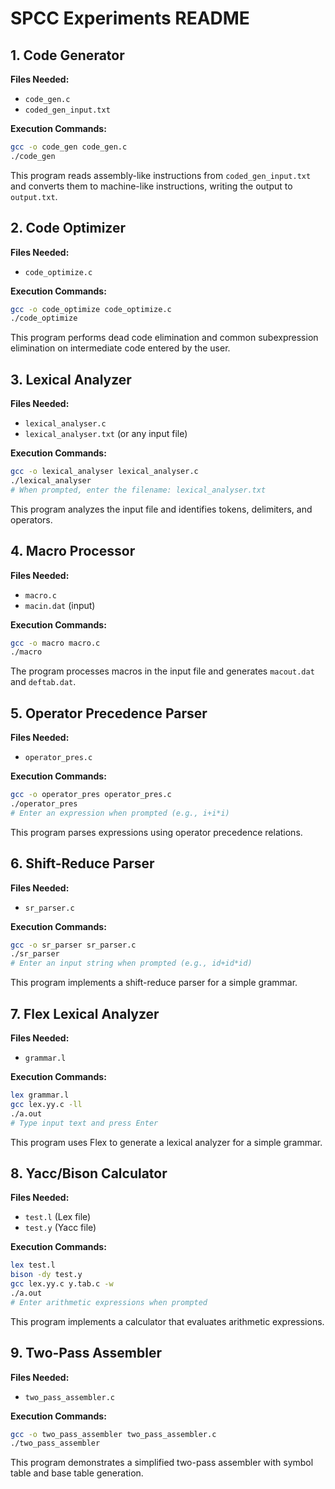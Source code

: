 # SPCC Experiments README


## 1. Code Generator

**Files Needed:**
- `code_gen.c`
- `coded_gen_input.txt`

**Execution Commands:**
```bash
gcc -o code_gen code_gen.c
./code_gen
```

This program reads assembly-like instructions from `coded_gen_input.txt` and converts them to machine-like instructions, writing the output to `output.txt`.

## 2. Code Optimizer

**Files Needed:**
- `code_optimize.c`

**Execution Commands:**
```bash
gcc -o code_optimize code_optimize.c
./code_optimize
```

This program performs dead code elimination and common subexpression elimination on intermediate code entered by the user.

## 3. Lexical Analyzer

**Files Needed:**
- `lexical_analyser.c`
- `lexical_analyser.txt` (or any input file)

**Execution Commands:**
```bash
gcc -o lexical_analyser lexical_analyser.c
./lexical_analyser
# When prompted, enter the filename: lexical_analyser.txt
```

This program analyzes the input file and identifies tokens, delimiters, and operators.

## 4. Macro Processor

**Files Needed:**
- `macro.c`
- `macin.dat` (input)

**Execution Commands:**
```bash
gcc -o macro macro.c
./macro
```

The program processes macros in the input file and generates `macout.dat` and `deftab.dat`.

## 5. Operator Precedence Parser

**Files Needed:**
- `operator_pres.c`

**Execution Commands:**
```bash
gcc -o operator_pres operator_pres.c
./operator_pres
# Enter an expression when prompted (e.g., i+i*i)
```

This program parses expressions using operator precedence relations.

## 6. Shift-Reduce Parser

**Files Needed:**
- `sr_parser.c`

**Execution Commands:**
```bash
gcc -o sr_parser sr_parser.c
./sr_parser
# Enter an input string when prompted (e.g., id+id*id)
```

This program implements a shift-reduce parser for a simple grammar.

## 7. Flex Lexical Analyzer

**Files Needed:**
- `grammar.l`

**Execution Commands:**
```bash
lex grammar.l
gcc lex.yy.c -ll
./a.out
# Type input text and press Enter
```

This program uses Flex to generate a lexical analyzer for a simple grammar.

## 8. Yacc/Bison Calculator

**Files Needed:**
- `test.l` (Lex file)
- `test.y` (Yacc file)

**Execution Commands:**
```bash
lex test.l
bison -dy test.y
gcc lex.yy.c y.tab.c -w
./a.out
# Enter arithmetic expressions when prompted
```

This program implements a calculator that evaluates arithmetic expressions.

## 9. Two-Pass Assembler

**Files Needed:**
- `two_pass_assembler.c`

**Execution Commands:**
```bash
gcc -o two_pass_assembler two_pass_assembler.c
./two_pass_assembler
```

This program demonstrates a simplified two-pass assembler with symbol table and base table generation.

